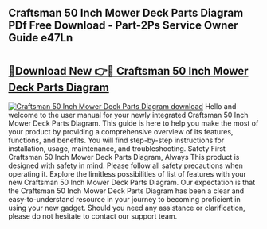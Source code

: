 ## Craftsman 50 Inch Mower Deck Parts Diagram PDf Free Download - Part-2Ps Service Owner Guide e47Ln

# <h2><a href="http://dfmpaaq.blite.top/?on=Craftsman+50+Inch+Mower+Deck+Parts+Diagram">🔗Download New 👉🔴 Craftsman 50 Inch Mower Deck Parts Diagram</a></h2>

[![Craftsman 50 Inch Mower Deck Parts Diagram download](https://i.imgur.com/lujVjoI.png)](http://dfmpaaq.blite.top/?on=Craftsman+50+Inch+Mower+Deck+Parts+Diagram)
Hello and welcome to the user manual for your newly integrated Craftsman 50 Inch Mower Deck Parts Diagram. This guide is here to help you make the most of your product by providing a comprehensive overview of its features, functions, and benefits. You will find step-by-step instructions for installation, usage, maintenance, and troubleshooting. Safety First Craftsman 50 Inch Mower Deck Parts Diagram, Always This product is designed with safety in mind. Please follow all safety precautions when operating it. Explore the limitless possibilities of list of features with your new Craftsman 50 Inch Mower Deck Parts Diagram. Our expectation is that the Craftsman 50 Inch Mower Deck Parts Diagram has been a clear and easy-to-understand resource in your journey to becoming proficient in using your new gadget. Should you need any assistance or clarification, please do not hesitate to contact our support team.
